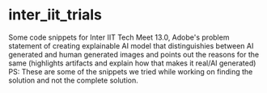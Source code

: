 # inter_iit_trials
Some code snippets for Inter IIT Tech Meet 13.0, Adobe's problem statement of creating explainable AI model that distinguishies between AI generated and human generated images and points out the reasons for the same (highlights artifacts and explain how that makes it real/AI generated)
PS: These are some of the snippets we tried while working on finding the solution and not the complete solution.
